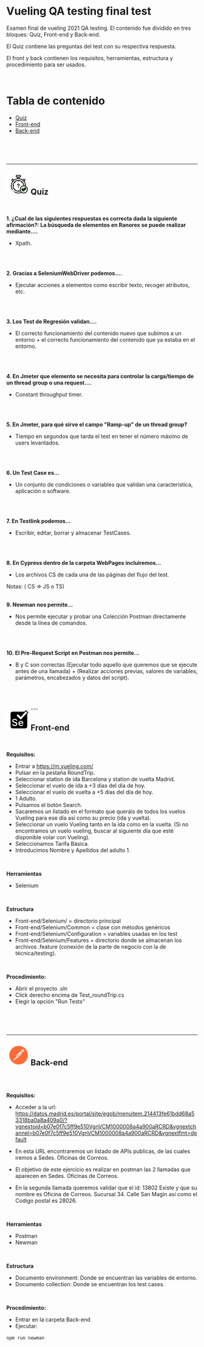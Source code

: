 Vueling QA testing final test
===

Examen final de vueling 2021 QA testing. El contenido fue dividido en tres bloques: Quiz, Front-end y Back-end.

El Quiz contiene las preguntas del test con su respectiva respuesta.

El front y back contienen los requisitos, herramientas, estructura y procedimiento para ser usados.

</br>

# Tabla de contenido
- [Quiz](#Quiz)
- [Front-end](#Front-end)
- [Back-end](#Back-end)

</br>
</br>
</br>

---
<img align="left" width="64px" src="./img/quiz.svg">
</br>

## <a name="Quiz">Quiz</a>
</br>

**1. ¿Cual de las siguientes respuestas es correcta dada la siguiente afirmación?: La búsqueda de elementos en Ranorex se puede realizar mediante....**

- Xpath.
</br>
</br>

**2. Gracias a SeleniumWebDriver podemos....**

- Ejecutar acciones a elementos como escribir texto, recoger atributos, etc.
</br>
</br>

**3. Los Test de Regresión validan....**

- El correcto funcionamiento del contenido nuevo que subimos a un entorno + el correcto funcionamiento del contenido que ya estaba en el entorno.
</br>
</br>

**4. En Jmeter que elemento se necesita para controlar la carga/tiempo de un thread group o una request....**

- Constant throughput timer.
</br>
</br>

**5. En Jmeter, para qué sirve el campo "Ramp-up" de un thread group?**

- Tiempo en segundos que tarda el test en tener el número máximo de users levantados.
</br>
</br>

**6. Un Test Case es...**

- Un conjunto de condiciones o variables que validan una caracteristica, aplicación o software.
</br>
</br>

**7. En Testlink podemos...**

- Escribir, editar, borrar y almacenar TestCases.
</br>
</br>

**8. En Cypress dentro de la carpeta WebPages incluiremos...**

- Los archivos CS de cada una de las páginas del flujo del test.

Notas: ( CS => JS o TS)
</br>
</br>

**9. Newman nos permite...**

- Nos permite ejecutar y probar una Colección Postman directamente desde la lí­nea de comandos.
</br>
</br>

**10. El Pre-Request Script en Postman nos permite...**

- B y C son correctas (Ejecutar todo aquello que queremos que se ejecute antes de una llamada) + (Realizar acciones previas, valores de variables, parámetros, encabezados y datos del script).
</br>
</br>
</br>
---

<img align="left" width="64px" src="./img/selenium.svg">
</br>

## <a name="Front-end">Front-end</a>
</br>

**Requisitos:**

- Entrar a https://m.vueling.com/
- Pulsar en la pestaña RoundTrip.
- Seleccionar station de ida Barcelona y station de vuelta Madrid.
- Seleccionar el vuelo de ida a +3 dias del día de hoy.
- Seleccionar el vuelo de vuelta a +5 dias del día de hoy.
- 1 Adulto.
- Pulsamos el botón Search.
- Sacaremos un listado en el formato que queráis de todos los vuelos Vueling para ese día así como su precio (ida y vuelta).
- Seleccionar un vuelo Vueling tanto en la ida como en la vuelta. (Si no encontramos un vuelo vueling, buscar al siguiente día que esté disponible volar con Vueling).
- Seleccionamos Tarifa Básica.
- Introducimos Nombre y Apellidos del adulto 1.

</br>

**Herramientas**
- Selenium
</br>

**Estructura**
- Front-end/Selenium/ = directorio principal
- Front-end/Selenium/Common = clase con métodos genéricos
- Front-end/Selenium/Configuration = variables usadas en los test
- Front-end/Selenium/Features = directorio donde se almacenan los archivos .feature (conexión de la parte de negocio con la de técnica/testing).


</br>

**Procedimiento:**
- Abrir el proyecto .sln
- Click derecho encima de Test_roundTrip.cs
- Elegir la opción "Run Tests"

</br>
</br>
</br>

---

<img align="left" width="64px" src="./img/postman.svg">
</br>

## <a name="Back-end">Back-end</a>
</br>
</br>


**Requisitos:**
- Acceder a la url: https://datos.madrid.es/portal/site/egob/menuitem.214413fe61bdd68a53318ba0a8a409a0/?vgnextoid=b07e0f7c5ff9e510VgnVCM1000008a4a900aRCRD&vgnextchannel=b07e0f7c5ff9e510VgnVCM1000008a4a900aRCRD&vgnextfmt=default

- En esta URL encontraremos un listado de APIs publicas, de las cuales iremos a Sedes. Oficinas de Correos.

- El objetivo de este ejercicio es realizar en postman las 2 llamadas que aparecen en Sedes. Oficinas de Correos.

- En la segunda llamada queremos validar que el id: 13802 Existe y que su nombre es Oficina de Correos. Sucursal 34. Calle San Magín así como el Codigo postal es 28026.

</br>

**Herramientas**
- Postman
- Newman
</br>

**Estructura**
- Documento environment: Donde se encuentran las variables de entorno.
- Documento collection: Donde se encuentran los test cases.
</br>

**Procedimiento:**
- Entrar en la carpeta Back-end
- Ejecutar:
```
npm run newman
```
